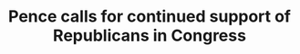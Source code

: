 ---
order: 6
title:  Pence calls for continued support of Republicans in Congress
authors: ["Angie Wang"]
categories: story
link: https://www.apnews.com/6610bb202e954119a2dfbc419b5b8f77
redirect: true
photo:
    filename: pence.jpg
---